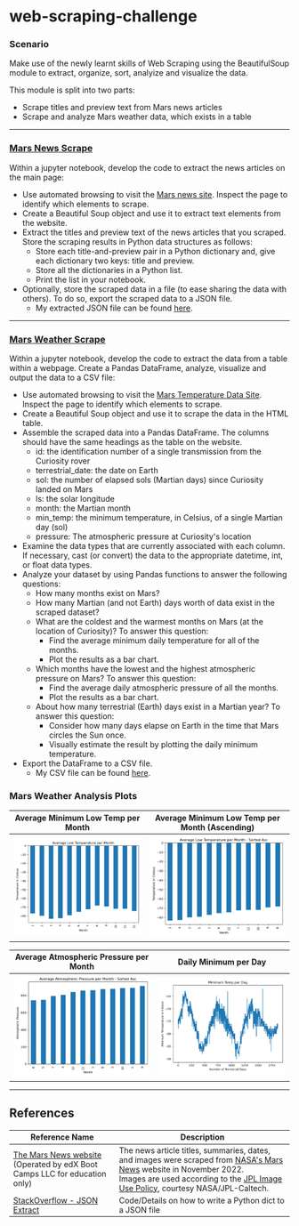 # web-scraping-challenge

### Scenario

Make use of the newly learnt skills of Web Scraping using the BeautifulSoup module to extract, organize, sort, analyize and visualize the data.  

This module is split into two parts:

- Scrape titles and preview text from Mars news articles
- Scrape and analyze Mars weather data, which exists in a table

------

### [Mars News Scrape](Mars_WebScraping/Mars_News/Mars_News_Scrape.ipynb)

Within a jupyter notebook, develop the code to extract the news articles on the main page:

- Use automated browsing to visit the [Mars news site](https://static.bc-edx.com/data/web/mars_news/index.html). Inspect the page to identify which elements to scrape.
- Create a Beautiful Soup object and use it to extract text elements from the website.
- Extract the titles and preview text of the news articles that you scraped. Store the scraping results in Python data structures as follows:
    - Store each title-and-preview pair in a Python dictionary and, give each dictionary two keys: title and preview.
    - Store all the dictionaries in a Python list.
    - Print the list in your notebook.
- Optionally, store the scraped data in a file (to ease sharing the data with others). To do so, export the scraped data to a JSON file.
    - My extracted JSON file can be found [here](Mars_WebScraping/Mars_News/Output_Files/mars_news.json).

------

### [Mars Weather Scrape](Mars_WebScraping/Mars_Weather/Mars_Weather_Scrape.ipynb)

Within a jupyter notebook, develop the code to extract the data from a table within a webpage. Create a Pandas DataFrame, analyze, visualize and output the data to a CSV file:

- Use automated browsing to visit the [Mars Temperature Data Site](https://static.bc-edx.com/data/web/mars_facts/temperature.html). Inspect the page to identify which elements to scrape.
- Create a Beautiful Soup object and use it to scrape the data in the HTML table.
- Assemble the scraped data into a Pandas DataFrame. The columns should have the same headings as the table on the website.
    - id: the identification number of a single transmission from the Curiosity rover
    - terrestrial_date: the date on Earth
    - sol: the number of elapsed sols (Martian days) since Curiosity landed on Mars
    - ls: the solar longitude
    - month: the Martian month
    - min_temp: the minimum temperature, in Celsius, of a single Martian day (sol)
    - pressure: The atmospheric pressure at Curiosity's location
- Examine the data types that are currently associated with each column. If necessary, cast (or convert) the data to the appropriate datetime, int, or float data types.
- Analyze your dataset by using Pandas functions to answer the following questions:
    - How many months exist on Mars?
    - How many Martian (and not Earth) days worth of data exist in the scraped dataset?
    - What are the coldest and the warmest months on Mars (at the location of Curiosity)? To answer this question:
        - Find the average minimum daily temperature for all of the months.
        - Plot the results as a bar chart.
    - Which months have the lowest and the highest atmospheric pressure on Mars? To answer this question:
        - Find the average daily atmospheric pressure of all the months.
        - Plot the results as a bar chart.
    - About how many terrestrial (Earth) days exist in a Martian year? To answer this question:
        - Consider how many days elapse on Earth in the time that Mars circles the Sun once.
        - Visually estimate the result by plotting the daily minimum temperature.
- Export the DataFrame to a CSV file.
    - My CSV file can be found [here](Mars_WebScraping/Mars_Weather/Output_Files/mars_data.csv).

### Mars Weather Analysis Plots

| Average Minimum Low Temp per Month | Average Minimum Low Temp per Month (Ascending) |
| ---------------------------------- | ---------------------------------------------- |
| ![Avg Min Temp Plot](Mars_WebScraping/Mars_Weather/Output_Files/avg_low.png) | ![Avg Min Temp Plot- Ascending](Mars_WebScraping/Mars_Weather/Output_Files/avg_low_sorted.png) |

| Average Atmospheric Pressure per Month | Daily Minimum per Day |
| -------------------------------------- | --------------------- |
| ![Avg Pressure Plot](Mars_WebScraping/Mars_Weather/Output_Files/avg_press_sorted.png) | ![Daily Min Temp](Mars_WebScraping/Mars_Weather/Output_Files/min_temp_per_day.png) |


--------

## References

| Reference Name | Description |
|----------------|-------------|
| [The Mars News website](https://static.bc-edx.com/data/web/mars_news/index.html)<br/> (Operated by edX Boot Camps LLC for education only) | The news article titles, summaries, dates, and images were scraped from [NASA's Mars News](https://mars.nasa.gov/) website in November 2022.<br/> Images are used according to the [JPL Image Use Policy](https://www.jpl.nasa.gov/jpl-image-use-policy), courtesy NASA/JPL-Caltech. |
| [StackOverflow - JSON Extract](https://stackoverflow.com/a/26057360/21871037) | Code/Details on how to write a Python dict to a JSON file |

